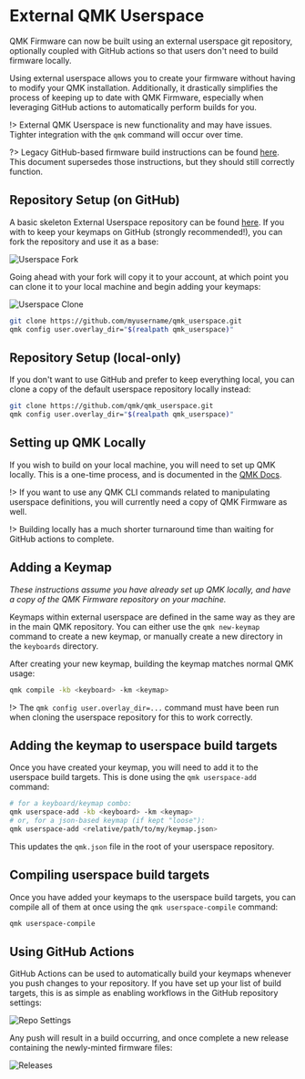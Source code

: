 # External QMK Userspace

QMK Firmware can now be built using an external userspace git repository, optionally coupled with GitHub actions so that users don't need to build firmware locally.

Using external userspace allows you to create your firmware without having to modify your QMK installation. Additionally, it drastically simplifies the process of keeping up to date with QMK Firmware, especially when leveraging GitHub actions to automatically perform builds for you.

!> External QMK Userspace is new functionality and may have issues. Tighter integration with the `qmk` command will occur over time.

?> Legacy GitHub-based firmware build instructions can be found [here](newbs_building_firmware_workflow.md). This document supersedes those instructions, but they should still correctly function.

## Repository Setup (on GitHub)

A basic skeleton External Userspace repository can be found [here](https://github.com/qmk/qmk_userspace). If you with to keep your keymaps on GitHub (strongly recommended!), you can fork the repository and use it as a base:

![Userspace Fork](https://i.imgur.com/hcegguh.png)

Going ahead with your fork will copy it to your account, at which point you can clone it to your local machine and begin adding your keymaps:

![Userspace Clone](https://i.imgur.com/CWYmsk8.png)

```sh
git clone https://github.com/myusername/qmk_userspace.git
qmk config user.overlay_dir="$(realpath qmk_userspace)"
```

## Repository Setup (local-only)

If you don't want to use GitHub and prefer to keep everything local, you can clone a copy of the default userspace repository locally instead:

```sh
git clone https://github.com/qmk/qmk_userspace.git
qmk config user.overlay_dir="$(realpath qmk_userspace)"
```

## Setting up QMK Locally

If you wish to build on your local machine, you will need to set up QMK locally. This is a one-time process, and is documented in the [QMK Docs](https://docs.qmk.fm/#/newbs).

!> If you want to use any QMK CLI commands related to manipulating userspace definitions, you will currently need a copy of QMK Firmware as well.

!> Building locally has a much shorter turnaround time than waiting for GitHub actions to complete.

## Adding a Keymap

_These instructions assume you have already set up QMK locally, and have a copy of the QMK Firmware repository on your machine._

Keymaps within external userspace are defined in the same way as they are in the main QMK repository. You can either use the `qmk new-keymap` command to create a new keymap, or manually create a new directory in the `keyboards` directory.

After creating your new keymap, building the keymap matches normal QMK usage:

```sh
qmk compile -kb <keyboard> -km <keymap>
```

!> The `qmk config user.overlay_dir=...` command must have been run when cloning the userspace repository for this to work correctly.

## Adding the keymap to userspace build targets

Once you have created your keymap, you will need to add it to the userspace build targets. This is done using the `qmk userspace-add` command:

```sh
# for a keyboard/keymap combo:
qmk userspace-add -kb <keyboard> -km <keymap>
# or, for a json-based keymap (if kept "loose"):
qmk userspace-add <relative/path/to/my/keymap.json>
```

This updates the `qmk.json` file in the root of your userspace repository.

## Compiling userspace build targets

Once you have added your keymaps to the userspace build targets, you can compile all of them at once using the `qmk userspace-compile` command:

```sh
qmk userspace-compile
```

## Using GitHub Actions

GitHub Actions can be used to automatically build your keymaps whenever you push changes to your repository. If you have set up your list of build targets, this is as simple as enabling workflows in the GitHub repository settings:


![Repo Settings](https://i.imgur.com/EVkxOt1.png)

Any push will result in a build occurring, and once complete a new release containing the newly-minted firmware files:

![Releases](https://i.imgur.com/zmwOL5P.png)
